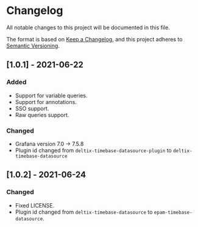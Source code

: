 # Changelog
All notable changes to this project will be documented in this file.

The format is based on [Keep a Changelog](https://keepachangelog.com/en/1.0.0/),
and this project adheres to [Semantic Versioning](https://semver.org/spec/v2.0.0.html).

## [1.0.1] - 2021-06-22

### Added
- Support for variable queries.
- Support for annotations.
- SSO support.
- Raw queries support.

### Changed
- Grafana version 7.0 -> 7.5.8
- Plugin id changed from `deltix-timebase-datasource-plugin` to `deltix-timebase-datasource`

## [1.0.2] - 2021-06-24

### Changed
- Fixed LICENSE.
- Plugin id changed from `deltix-timebase-datasource` to `epam-timebase-datasource`.
